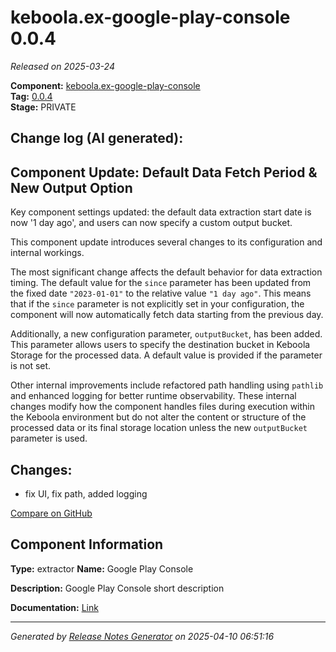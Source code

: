 #  keboola.ex-google-play-console 0.0.4

_Released on 2025-03-24_

**Component:** [keboola.ex-google-play-console](https://github.com/keboola/component-google-play-console)  
**Tag:** [0.0.4](https://github.com/keboola/component-google-play-console/releases/tag/0.0.4)  
**Stage:** PRIVATE


## Change log (AI generated):
## Component Update: Default Data Fetch Period & New Output Option
Key component settings updated: the default data extraction start date is now '1 day ago', and users can now specify a custom output bucket.

This component update introduces several changes to its configuration and internal workings.

The most significant change affects the default behavior for data extraction timing. The default value for the `since` parameter has been updated from the fixed date `"2023-01-01"` to the relative value `"1 day ago"`. This means that if the `since` parameter is not explicitly set in your configuration, the component will now automatically fetch data starting from the previous day.

Additionally, a new configuration parameter, `outputBucket`, has been added. This parameter allows users to specify the destination bucket in Keboola Storage for the processed data. A default value is provided if the parameter is not set.

Other internal improvements include refactored path handling using `pathlib` and enhanced logging for better runtime observability. These internal changes modify how the component handles files during execution within the Keboola environment but do not alter the content or structure of the processed data or its final storage location unless the new `outputBucket` parameter is used.



## Changes:



- fix UI, fix path, added logging 



[Compare on GitHub](https://github.com/keboola/component-google-play-console/compare/0.0.3...0.0.4)



## Component Information
**Type:** extractor
**Name:** Google Play Console

**Description:** Google Play Console short description


**Documentation:** [Link](https://github.com/keboola/component-google-play-console/blob/master/README.md)



---
_Generated by [Release Notes Generator](https://github.com/keboola/release-notes-generator)
on 2025-04-10 06:51:16_